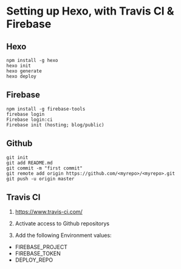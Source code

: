 # Setting up Hexo, with Travis CI & Firebase

## Hexo

```
npm install -g hexo
hexo init
hexo generate
hexo deploy
```

## Firebase

```
npm install -g firebase-tools
firebase login
Firebase login:ci
Firebase init (hosting; blog/public)
```

## Github

```
git init
git add README.md
git commit -m "first commit"
git remote add origin https://github.com/<myrepo>/<myrepo>.git
git push -u origin master
```

## Travis CI

1. https://www.travis-ci.com/

1. Activate access to Github repositorys

1. Add the following Environment values:

* FIREBASE_PROJECT
* FIREBASE_TOKEN
* DEPLOY_REPO


